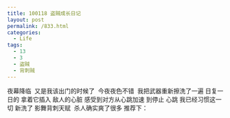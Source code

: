```yaml
---
title: 100118 盗贼成长日记
layout: post
permalink: /833.html
categories:
  - Life
tags:
  - 13
  - 3
  - 盗贼
  - 背刺贼
---
```

 夜幕降临  又是我该出门的时候了  今夜夜色不错  我把武器重新擦洗了一遍 日复一日的 拿着它插入 敌人的心脏 感受到对方从心跳加速 到停止 心跳 我已经习惯这一切 新洗了 影舞背刺天赋  杀人确实爽了很多 推荐下：